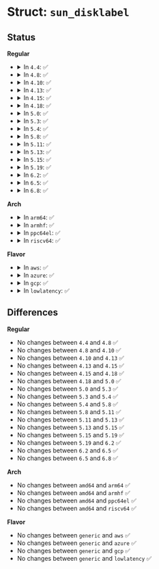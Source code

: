 # Struct: <code>sun_disklabel</code>

## Status
<b>Regular</b>
<ul>
<li>
<details>
<summary>In <code>4.4</code>: ✅</summary>

```c
struct sun_disklabel {
    unsigned char info[128];
    struct sun_vtoc vtoc;
    __be32 write_reinstruct;
    __be32 read_reinstruct;
    unsigned char spare[148];
    __be16 rspeed;
    __be16 pcylcount;
    __be16 sparecyl;
    __be16 obs1;
    __be16 obs2;
    __be16 ilfact;
    __be16 ncyl;
    __be16 nacyl;
    __be16 ntrks;
    __be16 nsect;
    __be16 obs3;
    __be16 obs4;
    struct sun_partition partitions[8];
    __be16 magic;
    __be16 csum;
};
```
</details>
</li>
<li>
<details>
<summary>In <code>4.8</code>: ✅</summary>

```c
struct sun_disklabel {
    unsigned char info[128];
    struct sun_vtoc vtoc;
    __be32 write_reinstruct;
    __be32 read_reinstruct;
    unsigned char spare[148];
    __be16 rspeed;
    __be16 pcylcount;
    __be16 sparecyl;
    __be16 obs1;
    __be16 obs2;
    __be16 ilfact;
    __be16 ncyl;
    __be16 nacyl;
    __be16 ntrks;
    __be16 nsect;
    __be16 obs3;
    __be16 obs4;
    struct sun_partition partitions[8];
    __be16 magic;
    __be16 csum;
};
```
</details>
</li>
<li>
<details>
<summary>In <code>4.10</code>: ✅</summary>

```c
struct sun_disklabel {
    unsigned char info[128];
    struct sun_vtoc vtoc;
    __be32 write_reinstruct;
    __be32 read_reinstruct;
    unsigned char spare[148];
    __be16 rspeed;
    __be16 pcylcount;
    __be16 sparecyl;
    __be16 obs1;
    __be16 obs2;
    __be16 ilfact;
    __be16 ncyl;
    __be16 nacyl;
    __be16 ntrks;
    __be16 nsect;
    __be16 obs3;
    __be16 obs4;
    struct sun_partition partitions[8];
    __be16 magic;
    __be16 csum;
};
```
</details>
</li>
<li>
<details>
<summary>In <code>4.13</code>: ✅</summary>

```c
struct sun_disklabel {
    unsigned char info[128];
    struct sun_vtoc vtoc;
    __be32 write_reinstruct;
    __be32 read_reinstruct;
    unsigned char spare[148];
    __be16 rspeed;
    __be16 pcylcount;
    __be16 sparecyl;
    __be16 obs1;
    __be16 obs2;
    __be16 ilfact;
    __be16 ncyl;
    __be16 nacyl;
    __be16 ntrks;
    __be16 nsect;
    __be16 obs3;
    __be16 obs4;
    struct sun_partition partitions[8];
    __be16 magic;
    __be16 csum;
};
```
</details>
</li>
<li>
<details>
<summary>In <code>4.15</code>: ✅</summary>

```c
struct sun_disklabel {
    unsigned char info[128];
    struct sun_vtoc vtoc;
    __be32 write_reinstruct;
    __be32 read_reinstruct;
    unsigned char spare[148];
    __be16 rspeed;
    __be16 pcylcount;
    __be16 sparecyl;
    __be16 obs1;
    __be16 obs2;
    __be16 ilfact;
    __be16 ncyl;
    __be16 nacyl;
    __be16 ntrks;
    __be16 nsect;
    __be16 obs3;
    __be16 obs4;
    struct sun_partition partitions[8];
    __be16 magic;
    __be16 csum;
};
```
</details>
</li>
<li>
<details>
<summary>In <code>4.18</code>: ✅</summary>

```c
struct sun_disklabel {
    unsigned char info[128];
    struct sun_vtoc vtoc;
    __be32 write_reinstruct;
    __be32 read_reinstruct;
    unsigned char spare[148];
    __be16 rspeed;
    __be16 pcylcount;
    __be16 sparecyl;
    __be16 obs1;
    __be16 obs2;
    __be16 ilfact;
    __be16 ncyl;
    __be16 nacyl;
    __be16 ntrks;
    __be16 nsect;
    __be16 obs3;
    __be16 obs4;
    struct sun_partition partitions[8];
    __be16 magic;
    __be16 csum;
};
```
</details>
</li>
<li>
<details>
<summary>In <code>5.0</code>: ✅</summary>

```c
struct sun_disklabel {
    unsigned char info[128];
    struct sun_vtoc vtoc;
    __be32 write_reinstruct;
    __be32 read_reinstruct;
    unsigned char spare[148];
    __be16 rspeed;
    __be16 pcylcount;
    __be16 sparecyl;
    __be16 obs1;
    __be16 obs2;
    __be16 ilfact;
    __be16 ncyl;
    __be16 nacyl;
    __be16 ntrks;
    __be16 nsect;
    __be16 obs3;
    __be16 obs4;
    struct sun_partition partitions[8];
    __be16 magic;
    __be16 csum;
};
```
</details>
</li>
<li>
<details>
<summary>In <code>5.3</code>: ✅</summary>

```c
struct sun_disklabel {
    unsigned char info[128];
    struct sun_vtoc vtoc;
    __be32 write_reinstruct;
    __be32 read_reinstruct;
    unsigned char spare[148];
    __be16 rspeed;
    __be16 pcylcount;
    __be16 sparecyl;
    __be16 obs1;
    __be16 obs2;
    __be16 ilfact;
    __be16 ncyl;
    __be16 nacyl;
    __be16 ntrks;
    __be16 nsect;
    __be16 obs3;
    __be16 obs4;
    struct sun_partition partitions[8];
    __be16 magic;
    __be16 csum;
};
```
</details>
</li>
<li>
<details>
<summary>In <code>5.4</code>: ✅</summary>

```c
struct sun_disklabel {
    unsigned char info[128];
    struct sun_vtoc vtoc;
    __be32 write_reinstruct;
    __be32 read_reinstruct;
    unsigned char spare[148];
    __be16 rspeed;
    __be16 pcylcount;
    __be16 sparecyl;
    __be16 obs1;
    __be16 obs2;
    __be16 ilfact;
    __be16 ncyl;
    __be16 nacyl;
    __be16 ntrks;
    __be16 nsect;
    __be16 obs3;
    __be16 obs4;
    struct sun_partition partitions[8];
    __be16 magic;
    __be16 csum;
};
```
</details>
</li>
<li>
<details>
<summary>In <code>5.8</code>: ✅</summary>

```c
struct sun_disklabel {
    unsigned char info[128];
    struct sun_vtoc vtoc;
    __be32 write_reinstruct;
    __be32 read_reinstruct;
    unsigned char spare[148];
    __be16 rspeed;
    __be16 pcylcount;
    __be16 sparecyl;
    __be16 obs1;
    __be16 obs2;
    __be16 ilfact;
    __be16 ncyl;
    __be16 nacyl;
    __be16 ntrks;
    __be16 nsect;
    __be16 obs3;
    __be16 obs4;
    struct sun_partition partitions[8];
    __be16 magic;
    __be16 csum;
};
```
</details>
</li>
<li>
<details>
<summary>In <code>5.11</code>: ✅</summary>

```c
struct sun_disklabel {
    unsigned char info[128];
    struct sun_vtoc vtoc;
    __be32 write_reinstruct;
    __be32 read_reinstruct;
    unsigned char spare[148];
    __be16 rspeed;
    __be16 pcylcount;
    __be16 sparecyl;
    __be16 obs1;
    __be16 obs2;
    __be16 ilfact;
    __be16 ncyl;
    __be16 nacyl;
    __be16 ntrks;
    __be16 nsect;
    __be16 obs3;
    __be16 obs4;
    struct sun_partition partitions[8];
    __be16 magic;
    __be16 csum;
};
```
</details>
</li>
<li>
<details>
<summary>In <code>5.13</code>: ✅</summary>

```c
struct sun_disklabel {
    unsigned char info[128];
    struct sun_vtoc vtoc;
    __be32 write_reinstruct;
    __be32 read_reinstruct;
    unsigned char spare[148];
    __be16 rspeed;
    __be16 pcylcount;
    __be16 sparecyl;
    __be16 obs1;
    __be16 obs2;
    __be16 ilfact;
    __be16 ncyl;
    __be16 nacyl;
    __be16 ntrks;
    __be16 nsect;
    __be16 obs3;
    __be16 obs4;
    struct sun_partition partitions[8];
    __be16 magic;
    __be16 csum;
};
```
</details>
</li>
<li>
<details>
<summary>In <code>5.15</code>: ✅</summary>

```c
struct sun_disklabel {
    unsigned char info[128];
    struct sun_vtoc vtoc;
    __be32 write_reinstruct;
    __be32 read_reinstruct;
    unsigned char spare[148];
    __be16 rspeed;
    __be16 pcylcount;
    __be16 sparecyl;
    __be16 obs1;
    __be16 obs2;
    __be16 ilfact;
    __be16 ncyl;
    __be16 nacyl;
    __be16 ntrks;
    __be16 nsect;
    __be16 obs3;
    __be16 obs4;
    struct sun_partition partitions[8];
    __be16 magic;
    __be16 csum;
};
```
</details>
</li>
<li>
<details>
<summary>In <code>5.19</code>: ✅</summary>

```c
struct sun_disklabel {
    unsigned char info[128];
    struct sun_vtoc vtoc;
    __be32 write_reinstruct;
    __be32 read_reinstruct;
    unsigned char spare[148];
    __be16 rspeed;
    __be16 pcylcount;
    __be16 sparecyl;
    __be16 obs1;
    __be16 obs2;
    __be16 ilfact;
    __be16 ncyl;
    __be16 nacyl;
    __be16 ntrks;
    __be16 nsect;
    __be16 obs3;
    __be16 obs4;
    struct sun_partition partitions[8];
    __be16 magic;
    __be16 csum;
};
```
</details>
</li>
<li>
<details>
<summary>In <code>6.2</code>: ✅</summary>

```c
struct sun_disklabel {
    unsigned char info[128];
    struct sun_vtoc vtoc;
    __be32 write_reinstruct;
    __be32 read_reinstruct;
    unsigned char spare[148];
    __be16 rspeed;
    __be16 pcylcount;
    __be16 sparecyl;
    __be16 obs1;
    __be16 obs2;
    __be16 ilfact;
    __be16 ncyl;
    __be16 nacyl;
    __be16 ntrks;
    __be16 nsect;
    __be16 obs3;
    __be16 obs4;
    struct sun_partition partitions[8];
    __be16 magic;
    __be16 csum;
};
```
</details>
</li>
<li>
<details>
<summary>In <code>6.5</code>: ✅</summary>

```c
struct sun_disklabel {
    unsigned char info[128];
    struct sun_vtoc vtoc;
    __be32 write_reinstruct;
    __be32 read_reinstruct;
    unsigned char spare[148];
    __be16 rspeed;
    __be16 pcylcount;
    __be16 sparecyl;
    __be16 obs1;
    __be16 obs2;
    __be16 ilfact;
    __be16 ncyl;
    __be16 nacyl;
    __be16 ntrks;
    __be16 nsect;
    __be16 obs3;
    __be16 obs4;
    struct sun_partition partitions[8];
    __be16 magic;
    __be16 csum;
};
```
</details>
</li>
<li>
<details>
<summary>In <code>6.8</code>: ✅</summary>

```c
struct sun_disklabel {
    unsigned char info[128];
    struct sun_vtoc vtoc;
    __be32 write_reinstruct;
    __be32 read_reinstruct;
    unsigned char spare[148];
    __be16 rspeed;
    __be16 pcylcount;
    __be16 sparecyl;
    __be16 obs1;
    __be16 obs2;
    __be16 ilfact;
    __be16 ncyl;
    __be16 nacyl;
    __be16 ntrks;
    __be16 nsect;
    __be16 obs3;
    __be16 obs4;
    struct sun_partition partitions[8];
    __be16 magic;
    __be16 csum;
};
```
</details>
</li>
</ul>
<b>Arch</b>
<ul>
<li>
<details>
<summary>In <code>arm64</code>: ✅</summary>

```c
struct sun_disklabel {
    unsigned char info[128];
    struct sun_vtoc vtoc;
    __be32 write_reinstruct;
    __be32 read_reinstruct;
    unsigned char spare[148];
    __be16 rspeed;
    __be16 pcylcount;
    __be16 sparecyl;
    __be16 obs1;
    __be16 obs2;
    __be16 ilfact;
    __be16 ncyl;
    __be16 nacyl;
    __be16 ntrks;
    __be16 nsect;
    __be16 obs3;
    __be16 obs4;
    struct sun_partition partitions[8];
    __be16 magic;
    __be16 csum;
};
```
</details>
</li>
<li>
<details>
<summary>In <code>armhf</code>: ✅</summary>

```c
struct sun_disklabel {
    unsigned char info[128];
    struct sun_vtoc vtoc;
    __be32 write_reinstruct;
    __be32 read_reinstruct;
    unsigned char spare[148];
    __be16 rspeed;
    __be16 pcylcount;
    __be16 sparecyl;
    __be16 obs1;
    __be16 obs2;
    __be16 ilfact;
    __be16 ncyl;
    __be16 nacyl;
    __be16 ntrks;
    __be16 nsect;
    __be16 obs3;
    __be16 obs4;
    struct sun_partition partitions[8];
    __be16 magic;
    __be16 csum;
};
```
</details>
</li>
<li>
<details>
<summary>In <code>ppc64el</code>: ✅</summary>

```c
struct sun_disklabel {
    unsigned char info[128];
    struct sun_vtoc vtoc;
    __be32 write_reinstruct;
    __be32 read_reinstruct;
    unsigned char spare[148];
    __be16 rspeed;
    __be16 pcylcount;
    __be16 sparecyl;
    __be16 obs1;
    __be16 obs2;
    __be16 ilfact;
    __be16 ncyl;
    __be16 nacyl;
    __be16 ntrks;
    __be16 nsect;
    __be16 obs3;
    __be16 obs4;
    struct sun_partition partitions[8];
    __be16 magic;
    __be16 csum;
};
```
</details>
</li>
<li>
<details>
<summary>In <code>riscv64</code>: ✅</summary>

```c
struct sun_disklabel {
    unsigned char info[128];
    struct sun_vtoc vtoc;
    __be32 write_reinstruct;
    __be32 read_reinstruct;
    unsigned char spare[148];
    __be16 rspeed;
    __be16 pcylcount;
    __be16 sparecyl;
    __be16 obs1;
    __be16 obs2;
    __be16 ilfact;
    __be16 ncyl;
    __be16 nacyl;
    __be16 ntrks;
    __be16 nsect;
    __be16 obs3;
    __be16 obs4;
    struct sun_partition partitions[8];
    __be16 magic;
    __be16 csum;
};
```
</details>
</li>
</ul>
<b>Flavor</b>
<ul>
<li>
<details>
<summary>In <code>aws</code>: ✅</summary>

```c
struct sun_disklabel {
    unsigned char info[128];
    struct sun_vtoc vtoc;
    __be32 write_reinstruct;
    __be32 read_reinstruct;
    unsigned char spare[148];
    __be16 rspeed;
    __be16 pcylcount;
    __be16 sparecyl;
    __be16 obs1;
    __be16 obs2;
    __be16 ilfact;
    __be16 ncyl;
    __be16 nacyl;
    __be16 ntrks;
    __be16 nsect;
    __be16 obs3;
    __be16 obs4;
    struct sun_partition partitions[8];
    __be16 magic;
    __be16 csum;
};
```
</details>
</li>
<li>
<details>
<summary>In <code>azure</code>: ✅</summary>

```c
struct sun_disklabel {
    unsigned char info[128];
    struct sun_vtoc vtoc;
    __be32 write_reinstruct;
    __be32 read_reinstruct;
    unsigned char spare[148];
    __be16 rspeed;
    __be16 pcylcount;
    __be16 sparecyl;
    __be16 obs1;
    __be16 obs2;
    __be16 ilfact;
    __be16 ncyl;
    __be16 nacyl;
    __be16 ntrks;
    __be16 nsect;
    __be16 obs3;
    __be16 obs4;
    struct sun_partition partitions[8];
    __be16 magic;
    __be16 csum;
};
```
</details>
</li>
<li>
<details>
<summary>In <code>gcp</code>: ✅</summary>

```c
struct sun_disklabel {
    unsigned char info[128];
    struct sun_vtoc vtoc;
    __be32 write_reinstruct;
    __be32 read_reinstruct;
    unsigned char spare[148];
    __be16 rspeed;
    __be16 pcylcount;
    __be16 sparecyl;
    __be16 obs1;
    __be16 obs2;
    __be16 ilfact;
    __be16 ncyl;
    __be16 nacyl;
    __be16 ntrks;
    __be16 nsect;
    __be16 obs3;
    __be16 obs4;
    struct sun_partition partitions[8];
    __be16 magic;
    __be16 csum;
};
```
</details>
</li>
<li>
<details>
<summary>In <code>lowlatency</code>: ✅</summary>

```c
struct sun_disklabel {
    unsigned char info[128];
    struct sun_vtoc vtoc;
    __be32 write_reinstruct;
    __be32 read_reinstruct;
    unsigned char spare[148];
    __be16 rspeed;
    __be16 pcylcount;
    __be16 sparecyl;
    __be16 obs1;
    __be16 obs2;
    __be16 ilfact;
    __be16 ncyl;
    __be16 nacyl;
    __be16 ntrks;
    __be16 nsect;
    __be16 obs3;
    __be16 obs4;
    struct sun_partition partitions[8];
    __be16 magic;
    __be16 csum;
};
```
</details>
</li>
</ul>

## Differences
<b>Regular</b>
<ul>
<li>
No changes between <code>4.4</code> and <code>4.8</code> ✅
</li>
<li>
No changes between <code>4.8</code> and <code>4.10</code> ✅
</li>
<li>
No changes between <code>4.10</code> and <code>4.13</code> ✅
</li>
<li>
No changes between <code>4.13</code> and <code>4.15</code> ✅
</li>
<li>
No changes between <code>4.15</code> and <code>4.18</code> ✅
</li>
<li>
No changes between <code>4.18</code> and <code>5.0</code> ✅
</li>
<li>
No changes between <code>5.0</code> and <code>5.3</code> ✅
</li>
<li>
No changes between <code>5.3</code> and <code>5.4</code> ✅
</li>
<li>
No changes between <code>5.4</code> and <code>5.8</code> ✅
</li>
<li>
No changes between <code>5.8</code> and <code>5.11</code> ✅
</li>
<li>
No changes between <code>5.11</code> and <code>5.13</code> ✅
</li>
<li>
No changes between <code>5.13</code> and <code>5.15</code> ✅
</li>
<li>
No changes between <code>5.15</code> and <code>5.19</code> ✅
</li>
<li>
No changes between <code>5.19</code> and <code>6.2</code> ✅
</li>
<li>
No changes between <code>6.2</code> and <code>6.5</code> ✅
</li>
<li>
No changes between <code>6.5</code> and <code>6.8</code> ✅
</li>
</ul>
<b>Arch</b>
<ul>
<li>
No changes between <code>amd64</code> and <code>arm64</code> ✅
</li>
<li>
No changes between <code>amd64</code> and <code>armhf</code> ✅
</li>
<li>
No changes between <code>amd64</code> and <code>ppc64el</code> ✅
</li>
<li>
No changes between <code>amd64</code> and <code>riscv64</code> ✅
</li>
</ul>
<b>Flavor</b>
<ul>
<li>
No changes between <code>generic</code> and <code>aws</code> ✅
</li>
<li>
No changes between <code>generic</code> and <code>azure</code> ✅
</li>
<li>
No changes between <code>generic</code> and <code>gcp</code> ✅
</li>
<li>
No changes between <code>generic</code> and <code>lowlatency</code> ✅
</li>
</ul>
